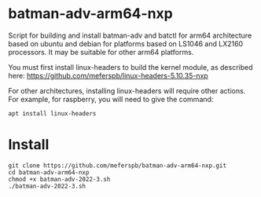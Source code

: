 # batman-adv-arm64-nxp
Script for building and install batman-adv and batctl for arm64 architecture based on ubuntu and debian for platforms based on LS1046 and LX2160 processors. It may be suitable for other arm64 platforms.

You must first install linux-headers to build the kernel module, as described here: 
https://github.com/meferspb/linux-headers-5.10.35-nxp

For other architectures, installing linux-headers will require other actions.
For example, for raspberry, you will need to give the command:

```
apt install linux-headers
```

# Install
```
git clone https://github.com/meferspb/batman-adv-arm64-nxp.git
cd batman-adv-arm64-nxp
chmod +x batman-adv-2022-3.sh
./batman-adv-2022-3.sh
```
